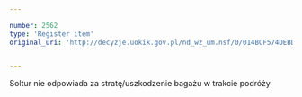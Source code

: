 ```yaml
---

number: 2562
type: 'Register item'
original_uri: 'http://decyzje.uokik.gov.pl/nd_wz_um.nsf/0/014BCF574DEBDC6AC125791200376FAA?OpenDocument'


---
```


Soltur nie odpowiada za stratę/uszkodzenie bagażu w trakcie podróży
